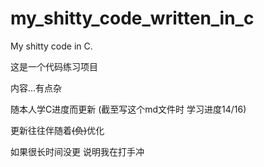 # my_shitty_code_written_in_c
My shitty code in C.

这是一个代码练习项目

内容...有点杂

随本人学C进度而更新 (截至写这个md文件时 学习进度14/16)

更新往往伴随着<del>(负)</del>优化

如果很长时间没更 说明我在打手冲
